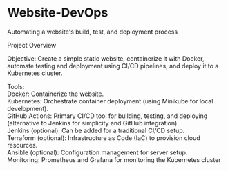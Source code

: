# Website-DevOps
Automating a website's build, test, and deployment process

Project Overview

Objective: Create a simple static website, containerize it with Docker, automate testing and deployment using CI/CD pipelines, and deploy it to a Kubernetes cluster.

Tools:
<br>    Docker: Containerize the website.
<br>    Kubernetes: Orchestrate container deployment (using Minikube for local development).
<br>    GitHub Actions: Primary CI/CD tool for building, testing, and deploying (alternative to Jenkins for simplicity and GitHub integration).
<br>    Jenkins (optional): Can be added for a traditional CI/CD setup.
<br>    Terraform (optional): Infrastructure as Code (IaC) to provision cloud resources.
<br>    Ansible (optional): Configuration management for server setup.
<br>    Monitoring: Prometheus and Grafana for monitoring the Kubernetes cluster
